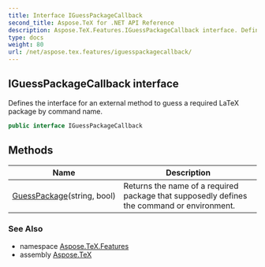 ```yaml
---
title: Interface IGuessPackageCallback
second_title: Aspose.TeX for .NET API Reference
description: Aspose.TeX.Features.IGuessPackageCallback interface. Defines the interface for an external method to guess a required LaTeX package by command name
type: docs
weight: 80
url: /net/aspose.tex.features/iguesspackagecallback/
---
```

## IGuessPackageCallback interface

Defines the interface for an external method to guess a required LaTeX package by command name.

```csharp
public interface IGuessPackageCallback
```

## Methods

| Name | Description |
| --- | --- |
| [GuessPackage](../../aspose.tex.features/iguesspackagecallback/guesspackage/)(string, bool) | Returns the name of a required package that supposedly defines the command or environment. |

### See Also

* namespace [Aspose.TeX.Features](../../aspose.tex.features/)
* assembly [Aspose.TeX](../../)


